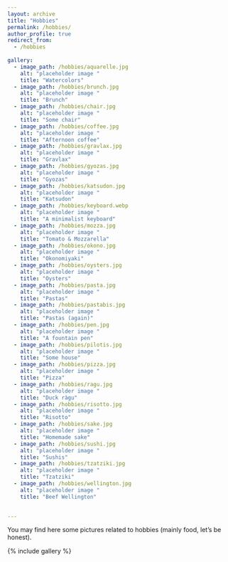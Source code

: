 ```yaml
---
layout: archive
title: "Hobbies"
permalink: /hobbies/
author_profile: true
redirect_from:
  - /hobbies
  
gallery:
  - image_path: /hobbies/aquarelle.jpg
    alt: "placeholder image "
    title: "Watercolors"
  - image_path: /hobbies/brunch.jpg
    alt: "placeholder image "
    title: "Brunch"
  - image_path: /hobbies/chair.jpg
    alt: "placeholder image "
    title: "Some chair"
  - image_path: /hobbies/coffee.jpg
    alt: "placeholder image "
    title: "Afternoon coffee"
  - image_path: /hobbies/gravlax.jpg
    alt: "placeholder image "
    title: "Gravlax"
  - image_path: /hobbies/gyozas.jpg
    alt: "placeholder image "
    title: "Gyozas"
  - image_path: /hobbies/katsudon.jpg
    alt: "placeholder image "
    title: "Katsudon"
  - image_path: /hobbies/keyboard.webp
    alt: "placeholder image "
    title: "A minimalist keyboard"
  - image_path: /hobbies/mozza.jpg
    alt: "placeholder image "
    title: "Tomato & Mozzarella"
  - image_path: /hobbies/okono.jpg
    alt: "placeholder image "
    title: "Okonomiyaki"
  - image_path: /hobbies/oysters.jpg
    alt: "placeholder image "
    title: "Oysters"
  - image_path: /hobbies/pasta.jpg
    alt: "placeholder image "
    title: "Pastas"
  - image_path: /hobbies/pastabis.jpg
    alt: "placeholder image "
    title: "Pastas (again)"
  - image_path: /hobbies/pen.jpg
    alt: "placeholder image "
    title: "A fountain pen"
  - image_path: /hobbies/pilotis.jpg
    alt: "placeholder image "
    title: "Some house"
  - image_path: /hobbies/pizza.jpg
    alt: "placeholder image "
    title: "Pizza"
  - image_path: /hobbies/ragu.jpg
    alt: "placeholder image "
    title: "Duck ràgu"
  - image_path: /hobbies/risotto.jpg
    alt: "placeholder image "
    title: "Risotto"
  - image_path: /hobbies/sake.jpg
    alt: "placeholder image "
    title: "Homemade sake"
  - image_path: /hobbies/sushi.jpg
    alt: "placeholder image "
    title: "Sushis"
  - image_path: /hobbies/tzatziki.jpg
    alt: "placeholder image "
    title: "Tzatziki"
  - image_path: /hobbies/wellington.jpg
    alt: "placeholder image "
    title: "Beef Wellington"
	

---
```


You may find here some pictures related to hobbies (mainly food, let’s be honest).




{% include gallery %}